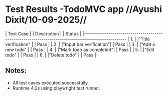 #  Test Results -TodoMVC app  //Ayushi Dixit/10-09-2025//


|  Test Case |    |  Description           |         | Status |
|---------------------------------------------------------------------------------------------------
|     1.     |    |"Title verification"    |         | Pass   |
|     2.     |    |"Input bar verification"|         | Pass   |
|     3.     |    |"Add a new todo"        |         | Pass   |
|     4.     |    |"Mark todo as completed"|         | Pass   |
|     5.     |    |"Edit todo"             |         | Pass   |
|      6.    |    |"Delete todo"           |         | Pass   |


## Notes:
 - All test cases executed successfully.
 - Runtime 4.2s using playwright test runner. 